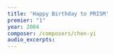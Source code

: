 ```yaml
---
title: 'Happy Birthday to PRISM'
premier: "1"
year: 2004
composer: /composers/chen-yi
audio_excerpts: 
---
```

